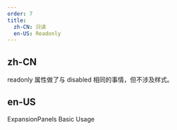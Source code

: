 ```yaml
---
order: 7
title:
  zh-CN: 只读
  en-US: Readonly
---
```


## zh-CN

readonly 属性做了与 disabled 相同的事情，但不涉及样式。

## en-US

ExpansionPanels Basic Usage
